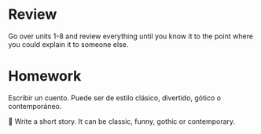 # Review

Go over units 1-8 and review everything until you know it to the point where you could explain it to someone else.

# Homework

Escribir un cuento. Puede ser de estilo clásico, divertido, gótico o contemporáneo.

💂 Write a short story. It can be classic, funny, gothic or contemporary.